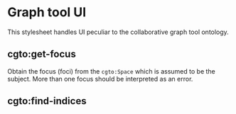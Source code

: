 # Graph tool UI

This stylesheet handles UI peculiar to the collaborative graph tool
ontology.

## cgto:get-focus

Obtain the focus (foci) from the `cgto:Space` which is assumed to be the
subject. More than one focus should be interpreted as an error.

## cgto:find-indices
